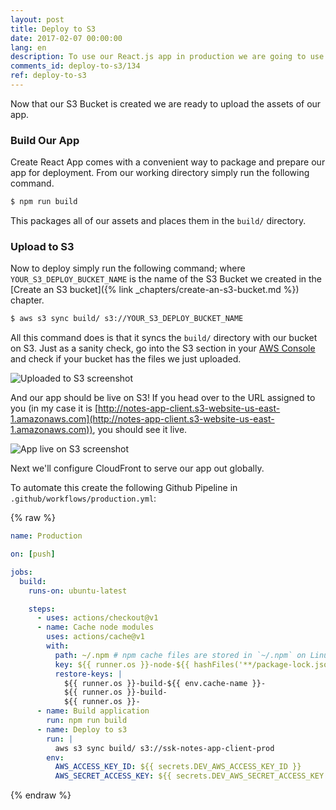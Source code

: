 ```yaml
---
layout: post
title: Deploy to S3
date: 2017-02-07 00:00:00
lang: en
description: To use our React.js app in production we are going to use Create React App’s build command to create a production build of our app. And to upload our React.js app to an S3 Bucket on AWS, we are going to use the AWS CLI s3 sync command. 
comments_id: deploy-to-s3/134
ref: deploy-to-s3
---
```


Now that our S3 Bucket is created we are ready to upload the assets of our app.

### Build Our App

Create React App comes with a convenient way to package and prepare our app for deployment. From our working directory simply run the following command.

``` bash
$ npm run build
```

This packages all of our assets and places them in the `build/` directory.

### Upload to S3

Now to deploy simply run the following command; where `YOUR_S3_DEPLOY_BUCKET_NAME` is the name of the S3 Bucket we created in the [Create an S3 bucket]({% link _chapters/create-an-s3-bucket.md %}) chapter.

``` bash
$ aws s3 sync build/ s3://YOUR_S3_DEPLOY_BUCKET_NAME
```

All this command does is that it syncs the `build/` directory with our bucket on S3. Just as a sanity check, go into the S3 section in your [AWS Console](https://console.aws.amazon.com/console/home) and check if your bucket has the files we just uploaded.

![Uploaded to S3 screenshot](/assets/uploaded-to-s3.png)

And our app should be live on S3! If you head over to the URL assigned to you (in my case it is [http://notes-app-client.s3-website-us-east-1.amazonaws.com](http://notes-app-client.s3-website-us-east-1.amazonaws.com)), you should see it live.

![App live on S3 screenshot](/assets/app-live-on-s3.png)

Next we'll configure CloudFront to serve our app out globally.


To automate this create the following Github Pipeline in `.github/workflows/production.yml`:

{% raw %}
```yaml
name: Production

on: [push]

jobs:
  build:
    runs-on: ubuntu-latest

    steps:
      - uses: actions/checkout@v1
      - name: Cache node modules
        uses: actions/cache@v1
        with:
          path: ~/.npm # npm cache files are stored in `~/.npm` on Linux/macOS
          key: ${{ runner.os }}-node-${{ hashFiles('**/package-lock.json') }}
          restore-keys: |
            ${{ runner.os }}-build-${{ env.cache-name }}-
            ${{ runner.os }}-build-
            ${{ runner.os }}-
      - name: Build application
        run: npm run build
      - name: Deploy to s3
        run: |
          aws s3 sync build/ s3://ssk-notes-app-client-prod
        env:
          AWS_ACCESS_KEY_ID: ${{ secrets.DEV_AWS_ACCESS_KEY_ID }}
          AWS_SECRET_ACCESS_KEY: ${{ secrets.DEV_AWS_SECRET_ACCESS_KEY }}
```
{% endraw %}